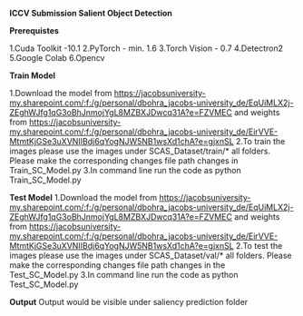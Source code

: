 **ICCV Submission Salient Object Detection**

**Prerequistes**

1.Cuda Toolkit -10.1
2.PyTorch - min. 1.6
3.Torch Vision - 0.7
4.Detectron2
5.Google Colab
6.Opencv

**Train Model**

1.Download the model from https://jacobsuniversity-my.sharepoint.com/:f:/g/personal/dbohra_jacobs-university_de/EqUiMLX2j-ZEghWJfg1qG3oBhJnmojYgL8MZBXJDwcq31A?e=FZVMEC and weights from https://jacobsuniversity-my.sharepoint.com/:f:/g/personal/dbohra_jacobs-university_de/EirVVE-MtmtKjGSe3uXVNIIBdj6qYogNJW5NB1wsXd1chA?e=gjxnSL
2.To train the images please use the images under SCAS_Dataset/train/* all folders. Please make the corresponding changes file path changes in Train_SC_Model.py
3.In command line run the code as python Train_SC_Model.py

**Test Model**
1.Download the model from https://jacobsuniversity-my.sharepoint.com/:f:/g/personal/dbohra_jacobs-university_de/EqUiMLX2j-ZEghWJfg1qG3oBhJnmojYgL8MZBXJDwcq31A?e=FZVMEC and weights from https://jacobsuniversity-my.sharepoint.com/:f:/g/personal/dbohra_jacobs-university_de/EirVVE-MtmtKjGSe3uXVNIIBdj6qYogNJW5NB1wsXd1chA?e=gjxnSL
2.To test the images please use the images under SCAS_Dataset/val/* all folders. Please make the corresponding changes file path changes in the Test_SC_Model.py
3.In command line run the code as python Test_SC_Model.py

**Output**
Output would be visible under saliency prediction folder
